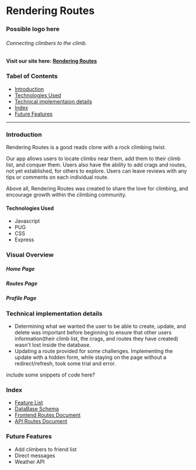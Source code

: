 # Rendering Routes
### Possible logo here
###### Connecting climbers to the climb.

#### Visit our site here: [Rendering Routes](https://rendering-routes.herokuapp.com/)

### Tabel of Contents
* [Introduction](#introduction)
* [Technologies Used](#technologies-used)
* [Technical implementaion details](#technical-implementation-details)
* [Index](#index)
* [Future Features](#future-features)

---
### Introduction

Rendering Routes is a good reads clone with a rock climbing twist.

Our app allows users to locate climbs near them, add them to their climb list, and conquer them. Users also have the ability to add crags and routes, not yet established, for others to explore. Users can leave reviews with any tips or comments on each individual route. 

Above all, Rendering Routes was created to share the love for climbing, and encourage growth within the climbing community.

#### Technologies Used
* Javascript
* PUG
* CSS
* Express

### Visual Overview

##### Home Page
##### Routes Page
##### Profile Page

### Technical implementation details

 - Determining what we wanted the user to be able to create, update, and delete was important before beginning to ensure that other users information(their climb list, the crags, and routes they have created) wasn't lost inside the database.
 - Updating a route provided for some challenges. Implementing the update with a hidden form, while staying on the page without a redirect/refresh, took some trial and error.

include some snippets of code here?

### Index
* [Feature List](https://github.com/jay-bean/Rendering-Routes/wiki/feature-list)
* [DataBase Schema](https://github.com/jay-bean/Rendering-Routes/wiki/database-schema)
* [Frontend Routes Document](https://github.com/jay-bean/Rendering-Routes/wiki/front-end-routes)
* [API Routes Document](https://github.com/jay-bean/Rendering-Routes/wiki/api-documentation)

### Future Features
* Add climbers to friend list
* Direct messages
* Weather API
